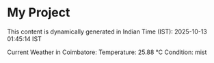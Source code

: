 # My Project

This content is dynamically generated in Indian Time (IST): 2025-10-13 01:45:14 IST


Current Weather in Coimbatore:
Temperature: 25.88 °C
Condition: mist
